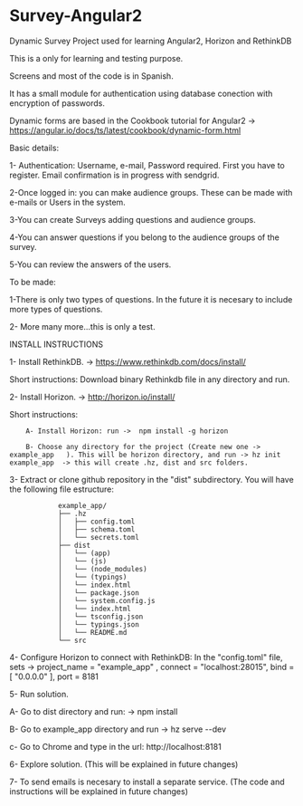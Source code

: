# Survey-Angular2
Dynamic Survey Project used for learning Angular2, Horizon and RethinkDB

This is a only for learning and testing purpose.

Screens and most of the code is in Spanish.

It has a small module for authentication using database conection with encryption of passwords.

Dynamic forms are based in the Cookbook tutorial for Angular2 -> https://angular.io/docs/ts/latest/cookbook/dynamic-form.html

Basic details:

1- Authentication: Username, e-mail, Password required. First you have to register. Email confirmation is in progress with sendgrid.

2-Once logged in: you can make audience groups. These can be made with e-mails or Users in the system.

3-You can create Surveys adding questions and audience groups.

4-You can answer questions if you belong to the audience groups of the survey.

5-You can review the answers of the users.



To be made:


1-There is only two types of questions. In the future it is necesary to include more types of questions.

2- More many more...this is only a test.


INSTALL INSTRUCTIONS

1- Install RethinkDB. -> https://www.rethinkdb.com/docs/install/

   Short instructions: Download binary Rethinkdb file in any directory and run.

2- Install Horizon. -> http://horizon.io/install/

   Short instructions:
   
        A- Install Horizon: run ->  npm install -g horizon
        
        B- Choose any directory for the project (Create new one -> example_app   ). This will be horizon directory, and run -> hz init example_app  -> this will create .hz, dist and src folders.


3- Extract or clone github repository in the "dist" subdirectory. You will have the following file estructure:

                example_app/
                ├── .hz
                │   ├── config.toml
                │   ├── schema.toml
                │   └── secrets.toml
                ├── dist
                │   └── (app)
                │   └── (js)
                │   └── (node_modules)
                │   └── (typings)
                │   └── index.html
                │   └── package.json
                │   └── system.config.js
                │   └── index.html
                │   └── tsconfig.json
                │   └── typings.json
                │   └── README.md
                └── src

4- Configure Horizon to connect with RethinkDB: In the "config.toml" file, sets -> project_name = "example_app" , connect = "localhost:28015", bind = [ "0.0.0.0" ], port = 8181

5- Run solution.

   A- Go to dist directory and run: -> npm install
   
   B- Go to example_app directory and run -> hz serve --dev
   
   c- Go to Chrome and type in the url: http://localhost:8181


6- Explore solution. (This will be explained in future changes)


7- To send emails is necesary to install a separate service. (The code and instructions will be explained in future changes)

